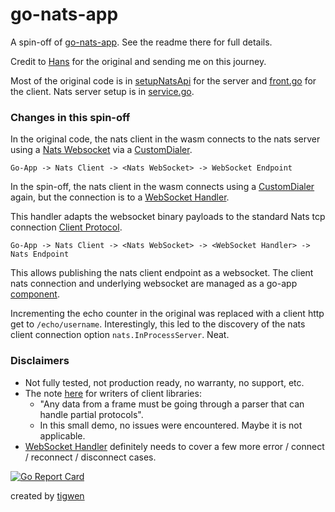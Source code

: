 # go-nats-app

A spin-off of [go-nats-app](https://github.com/oderwat/go-nats-app/). See the readme there for full details.

Credit to [Hans](https://github.com/oderwat/) for the original and sending me on this journey.

Most of the original code is in [setupNatsApi](api/api.go#L44) for the server
and [front.go](goapp/compo/front/front.go) for the client. Nats server setup is
in [service.go](goapp/service/service.go#L222).

### Changes in this spin-off

In the original code, the nats client in the wasm connects to the nats server
using a [Nats Websocket](https://docs.nats.io/running-a-nats-service/configuration/websocket) via
a [CustomDialer](https://github.com/nats-io/nats.go/blob/6c6add8d63597f84bee75d37bb1520e01552a02d/nats.go#L252).

`Go-App -> Nats Client -> <Nats WebSocket> -> WebSocket Endpoint`

In the spin-off, the nats client in the wasm connects using
a [CustomDialer](https://github.com/nats-io/nats.go/blob/6c6add8d63597f84bee75d37bb1520e01552a02d/nats.go#L252) again,
but the connection is to a [WebSocket Handler](api/api.go#L94).

This handler adapts the websocket binary payloads to the standard Nats tcp
connection [Client Protocol](https://docs.nats.io/reference/reference-protocols/nats-protocol).

`Go-App -> Nats Client -> <Nats WebSocket> -> <WebSocket Handler> -> Nats Endpoint`

This allows publishing the nats client endpoint as a websocket.
The client nats connection and underlying websocket are managed as a go-app [component](goapp/compo/nats).

Incrementing the echo counter in the original was replaced with a client http get to `/echo/username`.
Interestingly, this led to the discovery of the nats client connection option `nats.InProcessServer`. Neat.

### Disclaimers

* Not fully tested, not production ready, no warranty, no support, etc.
* The note [here](https://docs.nats.io/running-a-nats-service/configuration/websocket) for writers of client libraries:
    * "Any data from a frame must be going through a parser that can handle partial protocols".
    * In this small demo, no issues were encountered. Maybe it is not applicable.
* [WebSocket Handler](api/api.go#L94) definitely needs to cover a few more error / connect / reconnect / disconnect
  cases.
 

[![Go Report Card](https://goreportcard.com/badge/github.com/mlctrez/go-nats-app)](https://goreportcard.com/report/github.com/mlctrez/go-nats-app)

created by [tigwen](https://github.com/mlctrez/tigwen)
